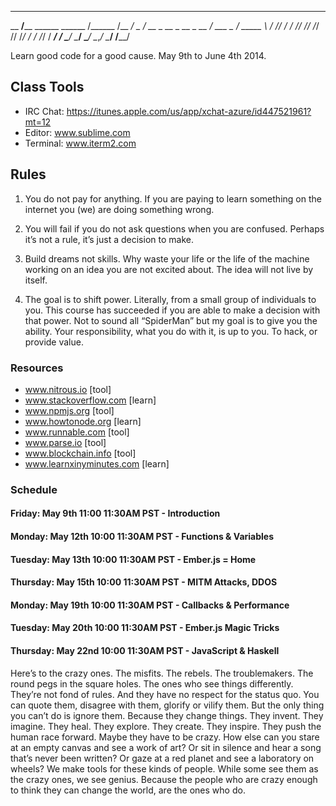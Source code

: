
                                                                           
_________              __________________________
__  ____/______ ______ ______  /______  /__  ___/
_  / __  _  __ \_  __ \_  __  / ___ _  / _____ \ 
/ /_/ /  / /_/ // /_/ // /_/ /  / /_/ /  ____/ / 
\____/   \____/ \____/ \__,_/   \____/   /____/  
                                                                                                    
Learn good code for a good cause. May 9th to June 4th 2014.

## Class Tools
- IRC Chat: https://itunes.apple.com/us/app/xchat-azure/id447521961?mt=12
- Editor: www.sublime.com
- Terminal: www.iterm2.com

## Rules
1. You do not pay for anything. If you are paying to learn something on the internet you (we) are doing something wrong.

2. You will fail if you do not ask questions when you are confused. Perhaps it’s not a rule, it’s just a decision to make.

3. Build dreams not skills. Why waste your life or the life of the machine working on an idea you are not excited about. The idea will not live by itself.

4. The goal is to shift power. Literally, from a small group of individuals to you. This course has succeeded if you are able to make a decision with that power. Not to sound all “SpiderMan” but my goal is to give you the ability. Your responsibility, what you do with it, is up to you. To hack, or provide value.

### Resources
- www.nitrous.io [tool]
- www.stackoverflow.com [learn]
- www.npmjs.org [tool]
- www.howtonode.org [learn]
- www.runnable.com [tool]
- www.parse.io [tool]
- www.blockchain.info [tool]
- www.learnxinyminutes.com [learn]

### Schedule
#### Friday: May 9th 11:00 11:30AM PST - Introduction
#### Monday: May 12th 10:00 11:30AM PST - Functions & Variables
#### Tuesday: May 13th 10:00 11:30AM PST - Ember.js = Home
#### Thursday: May 15th 10:00 11:30AM PST - MITM Attacks, DDOS
#### Monday: May 19th 10:00 11:30AM PST - Callbacks & Performance
#### Tuesday: May 20th 10:00 11:30AM PST - Ember.js Magic Tricks
#### Thursday: May 22nd 10:00 11:30AM PST - JavaScript & Haskell

Here’s to the crazy ones. The misfits. The rebels. The troublemakers. The round pegs in the square holes. The ones who see things differently. They’re not fond of rules. And they have no respect for the status quo. You can quote them, disagree with them, glorify or vilify them. But the only thing you can’t do is ignore them. Because they change things. They invent. They imagine. They heal. They explore. They create. They inspire. They push the human race forward. Maybe they have to be crazy. How else can you stare at an empty canvas and see a work of art? Or sit in silence and hear a song that’s never been written? Or gaze at a red planet and see a laboratory on wheels? We make tools for these kinds of people. While some see them as the crazy ones, we see genius. Because the people who are crazy enough to think they can change the world, are the ones who do.

